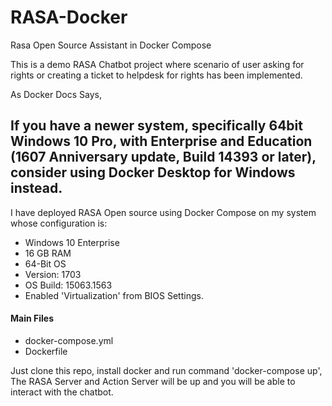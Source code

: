 # RASA-Docker
Rasa Open Source Assistant in Docker Compose

This is a demo RASA Chatbot project where scenario of user asking for rights or creating a ticket to helpdesk for rights has been implemented.

As Docker Docs Says,
 ## If you have a newer system, specifically 64bit Windows 10 Pro, with Enterprise and Education (1607 Anniversary update, Build 14393 or later), consider using Docker Desktop for Windows instead.
 
I have deployed RASA Open source using Docker Compose on my system whose configuration is:
- Windows 10 Enterprise
- 16 GB RAM
- 64-Bit OS
- Version: 1703
- OS Build: 15063.1563
- Enabled 'Virtualization' from BIOS Settings.
 
#### Main Files
- docker-compose.yml
- Dockerfile

Just clone this repo, install docker and run command 'docker-compose up', The RASA Server and Action Server will be up and you will be able to interact with the chatbot.
 
 
 
 
 
 
